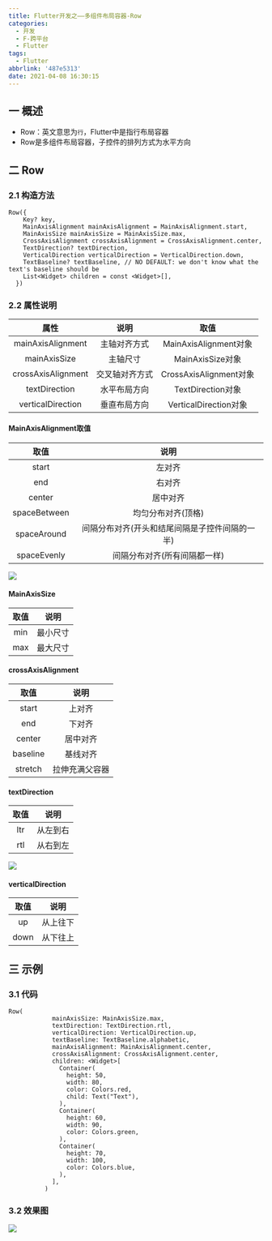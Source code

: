 ```yaml
---
title: Flutter开发之——多组件布局容器-Row
categories:
  - 开发
  - F-跨平台
  - Flutter
tags:
  - Flutter
abbrlink: '487e5313'
date: 2021-04-08 16:30:15
---
```

## 一 概述

* Row：英文意思为`行`，Flutter中是指行布局容器
* Row是多组件布局容器，子控件的排列方式为水平方向

<!--more-->

## 二 Row

### 2.1 构造方法

```
Row({
    Key? key,
    MainAxisAlignment mainAxisAlignment = MainAxisAlignment.start,
    MainAxisSize mainAxisSize = MainAxisSize.max,
    CrossAxisAlignment crossAxisAlignment = CrossAxisAlignment.center,
    TextDirection? textDirection,
    VerticalDirection verticalDirection = VerticalDirection.down,
    TextBaseline? textBaseline, // NO DEFAULT: we don't know what the text's baseline should be
    List<Widget> children = const <Widget>[],
  }) 
```

### 2.2 属性说明

|        属性        |      说明      |          取值          |
| :----------------: | :------------: | :--------------------: |
| mainAxisAlignment  |  主轴对齐方式  | MainAxisAlignment对象  |
|    mainAxisSize    |    主轴尺寸    |    MainAxisSize对象    |
| crossAxisAlignment | 交叉轴对齐方式 | CrossAxisAlignment对象 |
|   textDirection    |  水平布局方向  |   TextDirection对象    |
| verticalDirection  |  垂直布局方向  | VerticalDirection对象  |

#### MainAxisAlignment取值

|     取值     |                      说明                      |
| :----------: | :--------------------------------------------: |
|    start     |                     左对齐                     |
|     end      |                     右对齐                     |
|    center    |                    居中对齐                    |
| spaceBetween |               均匀分布对齐(顶格)               |
| spaceAround  | 间隔分布对齐(开头和结尾间隔是子控件间隔的一半) |
| spaceEvenly  |          间隔分布对齐(所有间隔都一样)          |

![][1]

#### MainAxisSize

| 取值 |   说明   |
| :--: | :------: |
| min  | 最小尺寸 |
| max  | 最大尺寸 |

#### crossAxisAlignment

|   取值   |      说明      |
| :------: | :------------: |
|  start   |     上对齐     |
|   end    |     下对齐     |
|  center  |    居中对齐    |
| baseline |    基线对齐    |
| stretch  | 拉伸充满父容器 |

#### textDirection

| 取值 |   说明   |
| :--: | :------: |
| ltr  | 从左到右 |
| rtl  | 从右到左 |

![][2]
#### verticalDirection
| 取值 |   说明   |
| :--: | :------: |
|  up  | 从上往下 |
| down | 从下往上 |

## 三 示例

### 3.1 代码

```
Row(
            mainAxisSize: MainAxisSize.max,
            textDirection: TextDirection.rtl,
            verticalDirection: VerticalDirection.up,
            textBaseline: TextBaseline.alphabetic,
            mainAxisAlignment: MainAxisAlignment.center,
            crossAxisAlignment: CrossAxisAlignment.center,
            children: <Widget>[
              Container(
                height: 50,
                width: 80,
                color: Colors.red,
                child: Text("Text"),
              ),
              Container(
                height: 60,
                width: 90,
                color: Colors.green,
              ),
              Container(
                height: 70,
                width: 100,
                color: Colors.blue,
              ),
            ],
          )
```

### 3.2 效果图
![][3]



[1]:https://cdn.jsdelivr.net/gh/PGzxc/CDN/blog-flutter/flutter-row-mainaxis-alignment.png
[2]:https://cdn.jsdelivr.net/gh/PGzxc/CDN/blog-flutter/flutter-row-textdirection.png
[3]:https://cdn.jsdelivr.net/gh/PGzxc/CDN/blog-flutter/flutter-row-sample.png